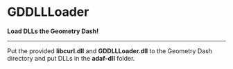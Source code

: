 

# GDDLLLoader

**Load DLLs the Geometry Dash!**

----

Put the provided **libcurl.dll** and **GDDLLLoader.dll** to the Geometry Dash directory and put DLLs in the **adaf-dll** folder.
